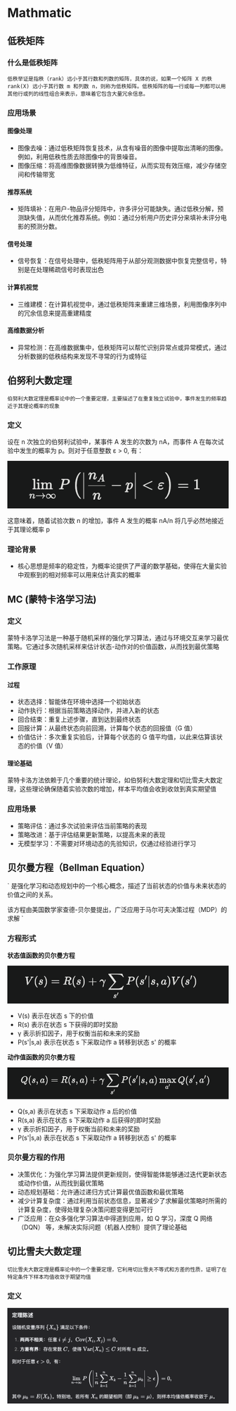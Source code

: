 # Mathmatic

## 低秩矩阵

### 什么是低秩矩阵

`
低秩举证是指秩（rank）远小于其行数和列数的矩阵，具体的说，如果一个矩阵 X 的秩 rank(X) 远小于其行数 m 和列数 n，则称为低秩矩阵。低秩矩阵的每一行或每一列都可以用其他行或列的线性组合来表示，意味着它包含大量冗余信息。
`

### 应用场景

#### 图像处理

- 图像去噪：通过低秩矩阵恢复技术，从含有噪音的图像中提取出清晰的图像。例如，利用低秩性质去除图像中的背景噪音。
- 图像压缩：将高维图像数据转换为低维特征，从而实现有效压缩，减少存储空间和传输带宽

#### 推荐系统

- 矩阵填补：在用户-物品评分矩阵中，许多评分可能缺失。通过低秩分解，预测缺失值，从而优化推荐系统。例如：通过分析用户历史评分来填补未评分电影的预测分数。

#### 信号处理

- 信号恢复：在信号处理中，低秩矩阵用于从部分观测数据中恢复完整信号，特别是在处理稀疏信号时表现出色

#### 计算机视觉

- 三维建模：在计算机视觉中，通过低秩矩阵来重建三维场景，利用图像序列中的冗余信息来提高重建精度

#### 高维数据分析

- 异常检测：在高维数据集中，低秩矩阵可以帮忙识别异常点或异常模式，通过分析数据的低秩结构来发现不寻常的行为或特征

## 伯努利大数定理

`
伯努利大数定理是概率论中的一个重要定理，主要描述了在重复独立试验中，事件发生的频率趋近于其理论概率的现象
`

### 定义

设在 n 次独立的伯努利试验中，某事件 A 发生的次数为 nA，而事件 A 在每次试验中发生的概率为 p。则对于任意整数 ε > 0, 有：

![bernouli](../pics/bernoulli.png)

这意味着，随着试验次数 n 的增加，事件 A 发生的概率 nA/n 将几乎必然地接近于其理论概率 p

### 理论背景

- 核心思想是频率的稳定性，为概率论提供了严谨的数学基础，使得在大量实验中观察到的相对频率可以用来估计真实的概率

## MC (蒙特卡洛学习法)

### 定义

蒙特卡洛学习法是一种基于随机采样的强化学习算法，通过与环境交互来学习最优策略。它通过多次随机采样来估计状态-动作对的价值函数，从而找到最优策略

### 工作原理

#### 过程

- 状态选择：智能体在环境中选择一个初始状态
- 动作执行：根据当前策略选择动作，并进入新的状态
- 回合结束：重复上述步骤，直到达到最终状态
- 回报计算：从最终状态向前回溯，计算每个状态的回报值（G 值）
- 价值估计：多次重复实验后，计算每个状态的 G 值平均值，以此来估算该状态的价值（V 值）

#### 理论基础

蒙特卡洛方法依赖于几个重要的统计理论，如伯努利大数定理和切比雪夫大数定理，这些理论确保随着实验次数的增加，样本平均值会收到收敛到真实期望值

### 应用场景

- 策略评估：通过多次试验来评估当前策略的表现
- 策略改进：基于评估结果更新策略，以提高未来的表现
- 无模型学习：不需要对环境动态的先验知识，仅通过经验进行学习

## 贝尔曼方程（Bellman Equation）

`
是强化学习和动态规划中的一个核心概念，描述了当前状态的价值与未来状态的价值之间的关系。

该方程由美国数学家查德-贝尔曼提出，广泛应用于马尔可夫决策过程（MDP）的求解
`

### 方程形式

**状态值函数的贝尔曼方程**

![bellman-qequation](../pics/bellman-equation.png)

- V(s) 表示在状态 s 下的价值
- R(s) 表示在状态 s 下获得的即时奖励
- γ 表示折扣因子，用于权衡当前和未来的奖励
- P(s'|s,a) 表示在状态 s 下采取动作 a 转移到状态 s' 的概率

**动作值函数的贝尔曼方程**

![bellman-equation-2](../pics/bellman-equation-2.png)

- Q(s,a) 表示在状态 s 下采取动作 a 后的价值
- R(s,a) 表示在状态 s 下采取动作 a 后获得的即时奖励
- γ 表示折扣因子，用于权衡当前和未来的奖励
- P(s'|s,a) 表示在状态 s 下采取动作 a 转移到状态 s' 的概率

### 贝尔曼方程的作用

- 决策优化：为强化学习算法提供更新规则，使得智能体能够通过迭代更新状态或动作价值，从而找到最优策略
- 动态规划基础：允许通过递归方式计算最优值函数和最优策略
- 减少计算复杂度：通过利用当前状态信息，显著减少了求解最优策略时所需的计算复杂度，使得处理复杂决策问题变得更加可行
- 广泛应用：在众多强化学习算法中得道到应用，如 Q 学习，深度 Q 网络（DQN） 等，未解决实际问题（机器人控制）提供了理论基础

## 切比雪夫大数定理

`
切比雪夫大数定理是概率论中的一个重要定理，它利用切比雪夫不等式和方差的性质，证明了在特定条件下样本均值收敛于期望均值
`

### 定义

![chebyshev](../pics/chebyshev.png)

